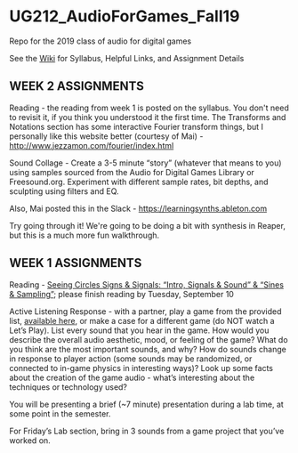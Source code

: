 # UG212_AudioForGames_Fall19
Repo for the 2019 class of audio for digital games

See the [Wiki](https://github.com/8ude/UG212_AudioForGames_Fall19/wiki) for Syllabus, Helpful Links, and Assignment Details

WEEK 2 ASSIGNMENTS
------

Reading - the reading from week 1 is posted on the syllabus.  You don't need to revisit it, if you think you understood it the first time.  The Transforms and Notations section has some interactive Fourier transform things, but I personally like this website better (courtesy of Mai) - http://www.jezzamon.com/fourier/index.html

Sound Collage - Create a 3-5 minute “story” (whatever that means to you) using samples sourced from the Audio for Digital Games Library or Freesound.org.  Experiment with different sample rates, bit depths, and sculpting using filters and EQ.

Also, Mai posted this in the Slack - https://learningsynths.ableton.com

Try going through it!  We're going to be doing a bit with synthesis in Reaper, but this is a much more fun walkthrough.



WEEK 1 ASSIGNMENTS
------

Reading - [Seeing Circles Signs & Signals: “Intro, Signals & Sound” & “Sines & Sampling”](https://jackschaedler.github.io/circles-sines-signals/); please finish reading by Tuesday, September 10

Active Listening Response - with a partner, play a game from the provided list, [available here](https://docs.google.com/spreadsheets/d/1edCiqyz_i7B_XNmNsx9mYHWyKcveCXDQyfskvkeFy5Q/edit?usp=sharing), or make a case for a different game (do NOT watch a Let’s Play).  List every sound that you hear in the game.  How would you describe the overall audio aesthetic, mood, or feeling of the game?  What do you think are the most important sounds, and why?  How do sounds change in response to player action (some sounds may be randomized, or connected to in-game physics in interesting ways)?  Look up some facts about the creation of the game audio - what’s interesting about the techniques or technology used?

You will be presenting a brief (~7 minute) presentation during a lab time, at some point in the semester. 

For Friday’s Lab section, bring in 3 sounds from a game project that you’ve worked on.

